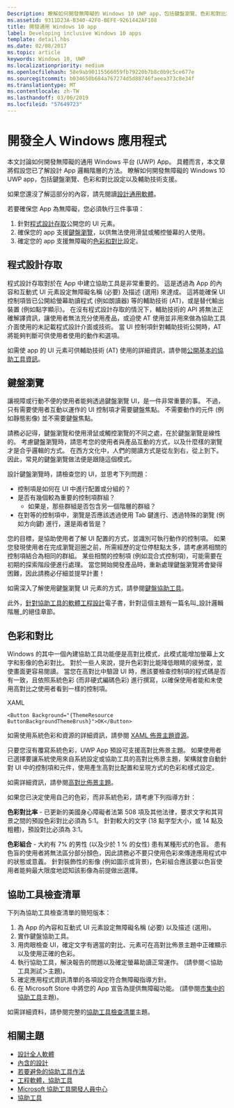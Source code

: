```yaml
---
Description: 瞭解如何開發無障礙的 Windows 10 UWP app，包括鍵盤瀏覽、色彩和對比設定以及輔助技術支援。
ms.assetid: 9311D23A-B340-42F0-BEFE-9261442AF108
title: 開發通用 Windows 10 app
label: Developing inclusive Windows 10 apps
template: detail.hbs
ms.date: 02/08/2017
ms.topic: article
keywords: Windows 10, UWP
ms.localizationpriority: medium
ms.openlocfilehash: 58e9ab90115566059fb79220b7b8c0b9c5ce677e
ms.sourcegitcommit: b034650b684a767274d5d88746faeea373c8e34f
ms.translationtype: MT
ms.contentlocale: zh-TW
ms.lasthandoff: 03/06/2019
ms.locfileid: "57649723"
---
```

# <a name="developing-inclusive-windows-apps"></a>開發全人 Windows 應用程式  

本文討論如何開發無障礙的通用 Windows 平台 (UWP) App。 具體而言，本文章將假設您已了解設計 App 邏輯階層的方法。 瞭解如何開發無障礙的 Windows 10 UWP app，包括鍵盤瀏覽、色彩和對比設定以及輔助技術支援。

如果您還沒了解這部分的內容，請先閱讀[設計通用軟體](designing-inclusive-software.md)。

若要確保您 App 為無障礙，您必須執行三件事項：

1. 針對[程式設計存取](#programmatic-access)公開您的 UI 元素。
2. 確保您的 app 支援[鍵盤瀏覽](#keyboard-navigation)，以供無法使用滑鼠或觸控螢幕的人使用。
3. 確定您的 app 支援無障礙的[色彩和對比](#color-and-contrast)設定。

## <a name="programmatic-access"></a>程式設計存取  
程式設計存取對於在 App 中建立協助工具是非常重要的。 這是透過為 App 的內容和互動式 UI 元素設定無障礙名稱 (必要) 及描述 (選用) 來達成。 這將能確保 UI 控制項皆已公開給螢幕助讀程式 (例如朗讀器) 等的輔助技術 (AT)，或是替代輸出裝置 (例如點字顯示)。 在沒有程式設計存取的情況下，輔助技術的 API 將無法正確解譯資訊，讓使用者無法充分使用產品，或迫使 AT 使用並非用來做為協助工具介面使用的未記載程式設計介面或技術。 當 UI 控制項針對輔助技術公開時，AT 將能夠判斷可供使用者使用的動作和選項。  

如需使 app 的 UI 元素可供輔助技術 (AT) 使用的詳細資訊，請參閱[公開基本的協助工具資訊](basic-accessibility-information.md)。

## <a name="keyboard-navigation"></a>鍵盤瀏覽  
讓視障或行動不便的使用者能夠透過鍵盤瀏覽 UI，是一件非常重要的事。 不過，只有需要使用者互動以運作的 UI 控制項才需要鍵盤焦點。 不需要動作的元件 (例如靜態影像) 並不需要鍵盤焦點。  

請務必記得，鍵盤瀏覽和使用滑鼠或觸控瀏覽的不同之處，在於鍵盤瀏覽是線性的。 考慮鍵盤瀏覽時，請思考您的使用者與產品互動的方式，以及什麼樣的瀏覽才是合乎邏輯的方式。 在西方文化中，人們的閱讀方式是從左到右，從上到下。 因此，常見的鍵盤瀏覽做法便是跟隨這個模式。  

設計鍵盤瀏覽時，請檢查您的 UI，並思考下列問題：
* 控制項是如何在 UI 中進行配置或分組的？
* 是否有幾個較為重要的控制項群組？
    * 如果是，那些群組是否包含另一個階層的群組？
*   在對等的控制項中，瀏覽是否應該透過使用 Tab 鍵進行、透過特殊的瀏覽 (例如方向鍵) 進行，還是兩者皆是？

您的目標，是協助使用者了解 UI 配置的方式，並識別可執行動作的控制項。 如果您發現使用者在完成瀏覽迴圈之前，所需經歷的定位停駐點太多，請考慮將相關的控制項結合為相同的群組。 某些相關的控制項 (例如混合式控制項)，可能需要在初期的探索階段便進行處理。 當您開始開發產品時，重新處理鍵盤瀏覽將會變得困難，因此請務必仔細並提早計畫！  

如需深入了解使用鍵盤瀏覽 UI 元素的方式，請參閱[鍵盤協助工具](keyboard-accessibility.md)。  

此外，[針對協助工具的軟體工程設計](https://www.microsoft.com/download/details.aspx?id=19262)電子書，針對這個主題有一篇名叫_設計邏輯階層_的絕佳章節。

## <a name="color-and-contrast"></a>色彩和對比  
Windows 的其中一個內建協助工具功能便是高對比模式，此模式能增加螢幕上文字和影像的色彩對比。 對於一些人來說，提升色彩對比能降低眼睛的疲勞度，並使畫面更容易閱讀。 當您在高對比中驗證 UI 時，應該要檢查控制項的程式碼是否有一致，且依照系統色彩 (而非硬式編碼色彩) 進行撰寫，以確保使用者能和未使用高對比之使用者看到一樣的控制項。  

XAML
```xaml
<Button Background="{ThemeResource ButtonBackgroundThemeBrush}">OK</Button>
```
如需使用系統色彩和資源的詳細資訊，請參閱 [XAML 佈景主題資源](../controls-and-patterns/xaml-theme-resources.md)。

只要您沒有覆寫系統色彩，UWP App 預設可支援高對比佈景主題。 如果使用者已選擇要讓系統使用來自系統設定或協助工具的高對比佈景主題，架構就會自動針對 UI 中的控制項和元件，使用產生高對比配置和呈現方式的色彩和樣式設定。   

如需詳細資訊，請參閱[高對比佈景主題](high-contrast-themes.md)。  

如果您已決定使用自己的色彩，而非系統色彩，請考慮下列指導方針：  

**色彩對比率** - 已更新的美國身心障礙者法第 508 項及其他法律，要求文字和其背景之間的預設色彩對比必須為 5:1。 針對較大的文字 (18 點字型大小，或 14 點及粗體)，預設對比必須為 3:1。  

**色彩組合** - 大約有 7% 的男性 (以及少於 1 % 的女性) 患有某種形式的色盲。 患有色盲的使用者將無法區分部分顏色，因此請務必不要只使用色彩來傳達應用程式中的狀態或意義。 針對裝飾性的影像 (例如圖示或背景)，色彩組合應該要以色盲使用者能夠最大限度地認知該影像為前提做出選擇。  

## <a name="accessibility-checklist"></a>協助工具檢查清單  
下列為協助工具檢查清單的簡短版本：

1. 為 App 的內容和互動式 UI 元素設定無障礙名稱 (必要) 以及描述 (選用)。
2. 實作鍵盤協助工具。
3. 用肉眼檢查 UI，確定文字有適當的對比、元素可在高對比佈景主題中正確顯示以及使用正確的色彩。
4. 執行協助工具，解決報告的問題以及確定螢幕助讀正常運作。 (請參閱＜協助工具測試＞主題)。
5. 確定應用程式資訊清單的各項設定符合無障礙指導方針。
6. 在 Microsoft Store 中將您的 App 宣告為提供無障礙功能。 (請參閱[市集中的協助工具](accessibility-in-the-store.md)主題)。

如需詳細資料，請參閱完整的[協助工具檢查清單](accessibility-checklist.md)主題。

## <a name="related-topics"></a>相關主題  
* [設計全人軟體](designing-inclusive-software.md)  
* [內含的設計](https://design.microsoft.com/inclusive)
* [若要避免的協助工具作法](practices-to-avoid.md)
* [工程軟體，協助工具](https://www.microsoft.com/download/details.aspx?id=19262)
* [Microsoft 協助工具開發人員中心](https://msdn.microsoft.com/enable)
* [協助工具](accessibility.md)
